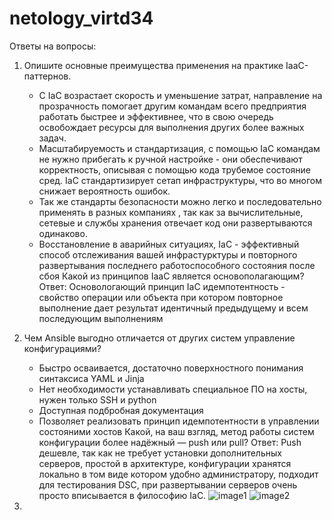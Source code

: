 # netology_virtd34
Ответы на вопросы:
1) Опишите основные преимущества применения на практике IaaC-паттернов.
   - С IaC возрастает скорость и уменьшение затрат, направление на прозрачность помогает другим командам всего предприятия работать быстрее и эффективнее, что в свою очередь освобождает ресурсы для выполнения других более важных задач.
   - Масштабируемость и стандартизация, с помощью IaC командам не нужно прибегать к ручной настройке - они обеспечивают корректность, описывая с помощью кода трубемое состояние сред. IaC стандартизирует сетап инфраструктуры, что во многом снижает вероятность ошибок.
   - Так же стандарты безопасности можно легко и последовательно применять в разных компаниях , так как за вычислительные, сетевые и службы хранения отвечает код они развертываются одинаково.
   - Восстановление в аварийных ситуациях, IaC - эффективный способ отслеживания вашей инфрастурктуры и повторного развертывания последнего работоспособного состояния после сбоя
   Какой из принципов IaaC является основополагающим?
   Ответ: Основологающий принцип IaC идемпотентность - свойство операции или объекта при котором повторное выполнение дает результат идентичный предыдущему и всем последующим выполнениям
3) Чем Ansible выгодно отличается от других систем управление конфигурациями?
   - Быстро осваивается, достаточно поверхностного понимания синтаксиса YAML и Jinja
   - Нет необходимости устанавливать специальное ПО на хосты, нужен только SSH и python
   - Доступная подбробная документация
   - Позволяет реализовать принцип идемпотентности в управлении состояними хостов
     Какой, на ваш взгляд, метод работы систем конфигурации более надёжный — push или pull?
     Ответ: Push дешевле, так как не требует установки дополнительных серверов, простой в архитектуре, конфигурации хранятся локально в том виде котором удобно администратору, подходит для тестирования DSC, при развертывании серверов очень просто вписывается в философию IaC.
     ![image1](https://github.com/AntonStogov/netology_virtd34/assets/97850376/2be64a12-d919-4037-ac6c-f52483a0d2bf)
     ![image2](https://github.com/AntonStogov/netology_virtd34/assets/97850376/68c17099-48aa-4eb3-968c-e6cf6d6a7ae5)

4) 

